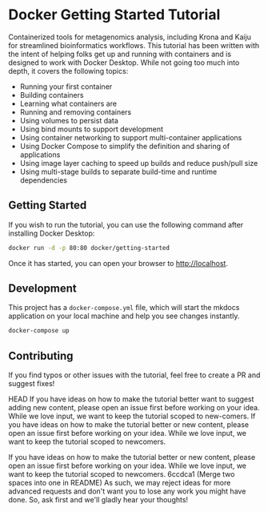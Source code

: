 # Docker Getting Started Tutorial

Containerized tools for metagenomics analysis, including Krona and Kaiju for streamlined bioinformatics workflows. This tutorial has been written with the intent of helping folks get up and running
with containers and is designed to work with Docker Desktop. While not going too much 
into depth, it covers the following topics:

- Running your first container
- Building containers
- Learning what containers are
- Running and removing containers
- Using volumes to persist data
- Using bind mounts to support development
- Using container networking to support multi-container applications
- Using Docker Compose to simplify the definition and sharing of applications
- Using image layer caching to speed up builds and reduce push/pull size
- Using multi-stage builds to separate build-time and runtime dependencies

## Getting Started

If you wish to run the tutorial, you can use the following command after installing Docker Desktop:

```bash
docker run -d -p 80:80 docker/getting-started
```

Once it has started, you can open your browser to [http://localhost](http://localhost).

## Development

This project has a `docker-compose.yml` file, which will start the mkdocs application on your
local machine and help you see changes instantly.

```bash
docker-compose up
```

## Contributing

If you find typos or other issues with the tutorial, feel free to create a PR and suggest fixes!

HEAD
If you have ideas on how to make the tutorial better want to suggest adding new content, please open an issue first before working on your idea. While we love input, we want to keep the tutorial scoped to new-comers.
If you have ideas on how to make the tutorial better or new content, please open an issue first before working on your idea. While we love input, we want to keep the tutorial  scoped to newcomers.

If you have ideas on how to make the tutorial better or new content, please open an issue first before working on your idea. While we love input, we want to keep the tutorial scoped to newcomers.
6ccdca1 (Merge two spaces into one in README)
As such, we may reject ideas for more advanced requests and don't want you to lose any work you might
have done. So, ask first and we'll gladly hear your thoughts!
